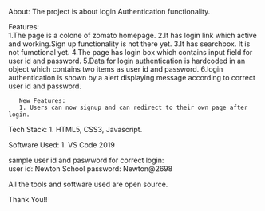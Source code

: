 About: 
      The project is about login Authentication functionality.

Features:  
       1.The page is a colone of zomato homepage.
       2.It has login link which active and working.Sign up functionality is not there yet.
       3.It has searchbox. It is not fumctional yet.
       4.The page has login box which contains input field for user id and password.
       5.Data for login authentication is hardcoded in an object which contains two items as user id and password.
       6.login authentication is shown  by a alert displaying message according to correct user id and password.
       
       New Features:
       1. Users can now signup and can redirect to their own page after login.
       
Tech Stack:
      1. HTML5, CSS3, Javascript.
      
Software Used:
      1. VS Code 2019
      
sample user id and paswword for correct login:  
                  user id: Newton School
                  password: Newton@2698
                  
                  
                  
                  
All the tools and software used are open source.

Thank You!!
